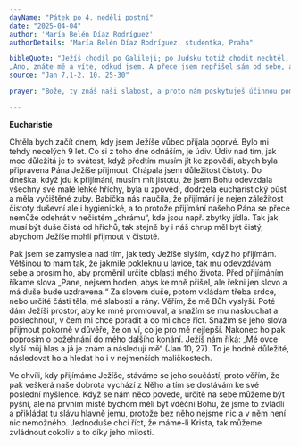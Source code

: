 ```yaml
---
dayName: "Pátek po 4. neděli postní"
date: "2025-04-04"
author: 'María Belén Díaz Rodríguez'
authorDetails: "María Belén Díaz Rodríguez, studentka, Praha"

bibleQuote: "Ježíš chodil po Galileji; po Judsku totiž chodit nechtěl, protože mu židé ukládali o život. Blížily se židovské svátky stánků. Když jeho příbuzní odešli na svátky, odebral se tam i on – ne veřejně, ale potajmu. Někteří lidé z Jeruzaléma se ptali: „Není to ten, kterého chtějí zabít? A hle: mluví veřejně a nic mu neříkají. Snad nepřišli přední muži skutečně k přesvědčení, že je to Mesiáš? Jenomže o tomhle víme, odkud je. Ale až přijde Mesiáš, nebude nikdo vědět, odkud je.“ Proto Ježíš, jak učil v chrámě, hlasitě zvolal:
„Ano, znáte mě a víte, odkud jsem. A přece jsem nepřišel sám od sebe, ale poslal mě ten, který je pravdivý. Vy ho neznáte. Já ho znám, protože jsem od něho a on mě poslal.“ Tu by ho byli rádi zatkli, ale nikdo na něho nevztáhl ruku, protože ještě nepřišla jeho hodina."
source: "Jan 7,1-2. 10. 25-30"

prayer: "Bože, ty znáš naši slabost, a proto nám poskytuješ účinnou pomoc; dej, ať radostně přijímáme, co konáš pro naši záchranu, a zůstáváme ti věrní celým svým životem. Skrze tvého Syna…"

---
```


**Eucharistie**

Chtěla bych začít dnem, kdy jsem Ježíše vůbec přijala poprvé. Bylo mi tehdy necelých 9 let. Co si z toho dne odnáším, je údiv. Údiv nad tím, jak moc důležitá je to svátost, když předtím musím jít ke zpovědi, abych byla připravena Pána Ježíše přijmout. Chápala jsem důležitost čistoty. Do dneška, když jdu k přijímání, musím mít jistotu, že jsem Bohu odevzdala všechny své malé lehké hříchy, byla u zpovědi, dodržela eucharistický půst a měla vyčištěné zuby. Babička nás naučila, že přijímání je nejen záležitost čistoty duševní ale i hygienické, a to protože přijímání našeho Pána se přece nemůže odehrát v nečistém „chrámu“, kde jsou např. zbytky jídla. Tak jak musí být duše čistá od hříchů, tak stejně by i náš chrup měl být čistý, abychom Ježíše mohli přijmout v čistotě.

Pak jsem se zamyslela nad tím, jak tedy Ježíše slyším, když ho přijímám. Většinou to mám tak, že jakmile pokleknu u lavice, tak mu odevzdávám sebe a prosím ho, aby proměnil určité oblasti mého života. Před přijímáním říkáme slova „Pane, nejsem hoden, abys ke mně přišel, ale řekni jen slovo a má duše bude uzdravena.“ Za slovem duše, potom vkládám třeba srdce, nebo určité části těla, mé slabosti a rány. Věřím, že mě Bůh vyslyší. Poté dám Ježíši prostor, aby ke mně promlouval, a snažím se mu naslouchat a poslechnout, v čem mi chce poradit a co mi chce říct. Snažím se jeho slova přijmout pokorně v důvěře, že on ví, co je pro mě nejlepší. Nakonec ho pak poprosím o požehnání do mého dalšího konání. Ježíš nám říká: „Mé ovce slyší můj hlas a já je znám a následují mě“ (Jan 10, 27). To je hodně důležité, následovat ho a hledat ho i v nejmenších maličkostech.

Ve chvíli, kdy přijímáme Ježíše, stáváme se jeho součástí, proto věřím, že pak veškerá naše dobrota vychází z Něho a tím se dostávám ke své poslední myšlence. Když se nám něco povede, určitě na sebe můžeme být pyšní, ale na prvním místě bychom měli být vděční Bohu, že jsme to zvládli a přikládat tu slávu hlavně jemu, protože bez něho nejsme nic a v něm není nic nemožného. Jednoduše chci říct, že máme-li Krista, tak můžeme zvládnout cokoliv a to díky jeho milosti.

